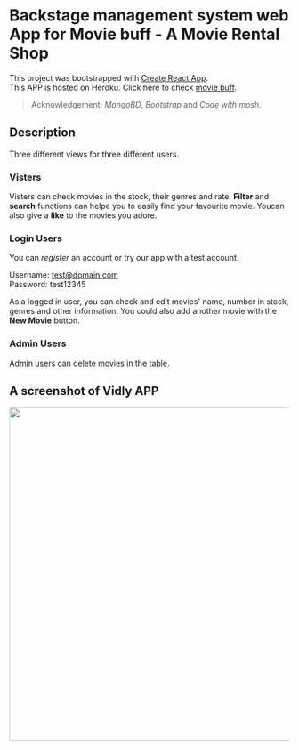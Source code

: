 # Backstage management system web App for Movie buff -  A Movie Rental Shop
This project was bootstrapped with [Create React App](https://github.com/facebook/create-react-app).<br />
This APP is hosted on Heroku. Click here to check [movie buff](https://macabre-grave-59372.herokuapp.com/movies).<br />
>Acknowledgement: *MongoBD*, *Bootstrap* and *Code with mosh*.


## Description
Three different views for three different users.
### Visters
Visters can check movies in the stock, their genres and rate. **Filter** and **search** functions can helpe you to easily find your favourite movie. Youcan also give a __like__ to the movies you adore.
### Login Users
You can _register_ an account or try our app with a test account.

Username: test@domain.com<br />
Password: test12345<br />

As a logged in user, you can check and edit movies' name, number in stock, genres and other information. You could also add another movie with the **New Movie** button.
### Admin Users
Admin users can delete movies in the table.

## A screenshot of Vidly APP
<img src="https://github.com/HaochenQ/Vidly-Web-APP/blob/master/public/Vidly%20Screenshot.png" width="600">

